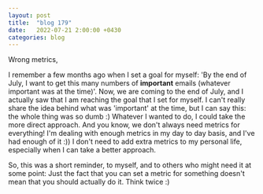 ```yaml
---
layout: post
title:  "blog 179"
date:   2022-07-21 2:00:00 +0430
categories: blog
---
```


Wrong metrics,

I remember a few months ago when I set a goal for myself: 'By the end of July, I want to get this many numbers of **important** emails (whatever important was at the time)'. Now, we are coming to the end of July, and I actually saw that I am reaching the goal that I set for myself. I can't really share the idea behind what was 'important' at the time, but I can say this: the whole thing was so dumb :) Whatever I wanted to do, I could take the more direct approach. And you know, we don't always need metrics for everything! I'm dealing with enough metrics in my day to day basis, and I've had enough of it :)) I don't need to add extra metrics to my personal life, especially when I can take a better approach.

So, this was a short reminder, to myself, and to others who might need it at some point: Just the fact that you can set a metric for something doesn't mean that you should actually do it. Think twice :)

